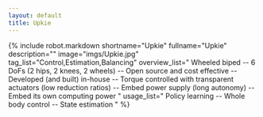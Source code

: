 ```yaml
---
layout: default
title: Upkie
---
```


{% include robot.markdown
    shortname="Upkie"
    fullname="Upkie"
    description=""
    image="imgs/Upkie.jpg"
    tag_list="Control,Estimation,Balancing"
    overview_list="
        Wheeled biped
        --
        6 DoFs (2 hips, 2 knees, 2 wheels)
        --
        Open source and cost effective
        --
        Developed (and built) in-house
        --
        Torque controlled with transparent actuators (low reduction ratios)
        --
        Embed power supply (long autonomy)
        --
        Embed its own computing power
    "
    usage_list="
        Policy learning
        --
        Whole body control
        --
        State estimation
    "
%}